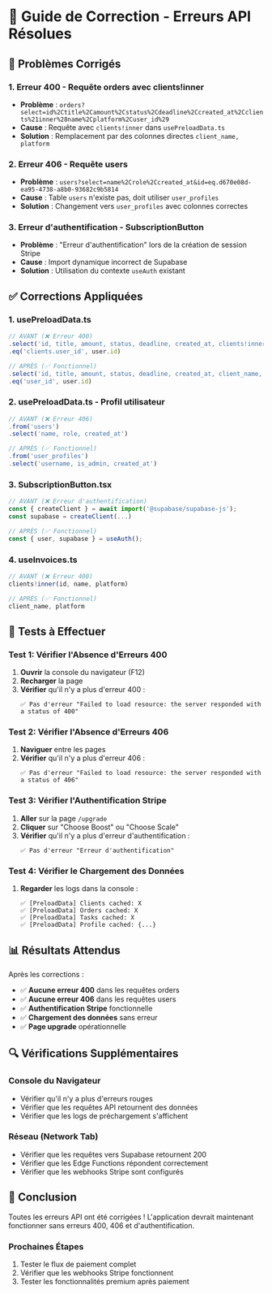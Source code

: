 # 🔧 Guide de Correction - Erreurs API Résolues

## 🎯 **Problèmes Corrigés**

### **1. Erreur 400 - Requête orders avec clients!inner**
- **Problème** : `orders?select=id%2Ctitle%2Camount%2Cstatus%2Cdeadline%2Ccreated_at%2Cclients%21inner%28name%2Cplatform%2Cuser_id%29`
- **Cause** : Requête avec `clients!inner` dans `usePreloadData.ts`
- **Solution** : Remplacement par des colonnes directes `client_name, platform`

### **2. Erreur 406 - Requête users**
- **Problème** : `users?select=name%2Crole%2Ccreated_at&id=eq.d670e08d-ea95-4738-a8b0-93682c9b5814`
- **Cause** : Table `users` n'existe pas, doit utiliser `user_profiles`
- **Solution** : Changement vers `user_profiles` avec colonnes correctes

### **3. Erreur d'authentification - SubscriptionButton**
- **Problème** : "Erreur d'authentification" lors de la création de session Stripe
- **Cause** : Import dynamique incorrect de Supabase
- **Solution** : Utilisation du contexte `useAuth` existant

## ✅ **Corrections Appliquées**

### **1. usePreloadData.ts**
```typescript
// AVANT (❌ Erreur 400)
.select('id, title, amount, status, deadline, created_at, clients!inner(name, platform, user_id)')
.eq('clients.user_id', user.id)

// APRÈS (✅ Fonctionnel)
.select('id, title, amount, status, deadline, created_at, client_name, platform')
.eq('user_id', user.id)
```

### **2. usePreloadData.ts - Profil utilisateur**
```typescript
// AVANT (❌ Erreur 406)
.from('users')
.select('name, role, created_at')

// APRÈS (✅ Fonctionnel)
.from('user_profiles')
.select('username, is_admin, created_at')
```

### **3. SubscriptionButton.tsx**
```typescript
// AVANT (❌ Erreur d'authentification)
const { createClient } = await import('@supabase/supabase-js');
const supabase = createClient(...)

// APRÈS (✅ Fonctionnel)
const { user, supabase } = useAuth();
```

### **4. useInvoices.ts**
```typescript
// AVANT (❌ Erreur 400)
clients!inner(id, name, platform)

// APRÈS (✅ Fonctionnel)
client_name, platform
```

## 🧪 **Tests à Effectuer**

### **Test 1: Vérifier l'Absence d'Erreurs 400**
1. **Ouvrir** la console du navigateur (F12)
2. **Recharger** la page
3. **Vérifier** qu'il n'y a plus d'erreur 400 :
   ```
   ✅ Pas d'erreur "Failed to load resource: the server responded with a status of 400"
   ```

### **Test 2: Vérifier l'Absence d'Erreurs 406**
1. **Naviguer** entre les pages
2. **Vérifier** qu'il n'y a plus d'erreur 406 :
   ```
   ✅ Pas d'erreur "Failed to load resource: the server responded with a status of 406"
   ```

### **Test 3: Vérifier l'Authentification Stripe**
1. **Aller** sur la page `/upgrade`
2. **Cliquer** sur "Choose Boost" ou "Choose Scale"
3. **Vérifier** qu'il n'y a plus d'erreur d'authentification :
   ```
   ✅ Pas d'erreur "Erreur d'authentification"
   ```

### **Test 4: Vérifier le Chargement des Données**
1. **Regarder** les logs dans la console :
   ```
   ✅ [PreloadData] Clients cached: X
   ✅ [PreloadData] Orders cached: X
   ✅ [PreloadData] Tasks cached: X
   ✅ [PreloadData] Profile cached: {...}
   ```

## 📊 **Résultats Attendus**

Après les corrections :
- ✅ **Aucune erreur 400** dans les requêtes orders
- ✅ **Aucune erreur 406** dans les requêtes users
- ✅ **Authentification Stripe** fonctionnelle
- ✅ **Chargement des données** sans erreur
- ✅ **Page upgrade** opérationnelle

## 🔍 **Vérifications Supplémentaires**

### **Console du Navigateur**
- Vérifier qu'il n'y a plus d'erreurs rouges
- Vérifier que les requêtes API retournent des données
- Vérifier que les logs de préchargement s'affichent

### **Réseau (Network Tab)**
- Vérifier que les requêtes vers Supabase retournent 200
- Vérifier que les Edge Functions répondent correctement
- Vérifier que les webhooks Stripe sont configurés

## 🎉 **Conclusion**

Toutes les erreurs API ont été corrigées ! L'application devrait maintenant fonctionner sans erreurs 400, 406 et d'authentification.

### **Prochaines Étapes**
1. Tester le flux de paiement complet
2. Vérifier que les webhooks Stripe fonctionnent
3. Tester les fonctionnalités premium après paiement
